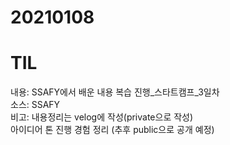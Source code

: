 # 20210108
# TIL

내용: SSAFY에서 배운 내용 복습 진행_스타트캠프_3일차 <br>
소스: SSAFY <br>
비고: 내용정리는 velog에 작성(private으로 작성) <br>
      아이디어 톤 진행 경험 정리 (추후 public으로 공개 예정)
